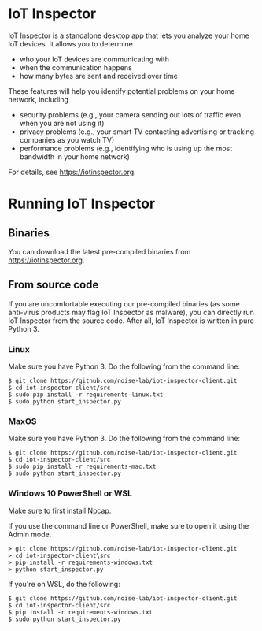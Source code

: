 # IoT Inspector

IoT Inspector is a standalone desktop app that lets you analyze your home IoT devices. It allows you to determine

* who your IoT devices are communicating with
* when the communication happens
* how many bytes are sent and received over time

These features will help you identify potential problems on your home network, including

* security problems (e.g., your camera sending out lots of traffic even when you are not using it)
* privacy problems (e.g., your smart TV contacting advertising or tracking companies as you watch TV)
* performance problems (e.g., identifying who is using up the most bandwidth in your home network)

For details, see https://iotinspector.org.

# Running IoT Inspector

## Binaries

You can download the latest pre-compiled binaries from https://iotinspector.org.

## From source code

If you are uncomfortable executing our pre-compiled binaries (as some anti-virus products may flag IoT Inspector as malware), you can directly run IoT Inspector from the source code. After all, IoT Inspector is written in pure Python 3. 

### Linux

Make sure you have Python 3. Do the following from the command line:

```
$ git clone https://github.com/noise-lab/iot-inspector-client.git
$ cd iot-inspector-client/src
$ sudo pip install -r requirements-linux.txt
$ sudo python start_inspector.py
```

### MaxOS

Make sure you have Python 3. Do the following from the command line:

```
$ git clone https://github.com/noise-lab/iot-inspector-client.git
$ cd iot-inspector-client/src
$ sudo pip install -r requirements-mac.txt
$ sudo python start_inspector.py
```

### Windows 10 PowerShell or WSL

Make sure to first install [Npcap](https://nmap.org/dist/nmap-7.80-setup.exe). 

If you use the command line or PowerShell, make sure to open it using the Admin mode.

```
> git clone https://github.com/noise-lab/iot-inspector-client.git
> cd iot-inspector-client\src
> pip install -r requirements-windows.txt
> python start_inspector.py
```

If you're on WSL, do the following:

```
$ git clone https://github.com/noise-lab/iot-inspector-client.git
$ cd iot-inspector-client/src
$ pip install -r requirements-windows.txt
$ sudo python start_inspector.py
```


